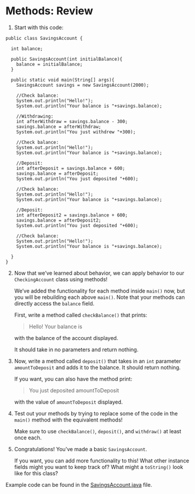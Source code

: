 # Methods: Review

1. Start with this code:

```
public class SavingsAccount {
  
  int balance;
  
  public SavingsAccount(int initialBalance){
    balance = initialBalance;
  }
  
  public static void main(String[] args){
    SavingsAccount savings = new SavingsAccount(2000);
    
    //Check balance:
    System.out.println("Hello!");
    System.out.println("Your balance is "+savings.balance);
    
    //Withdrawing:
    int afterWithdraw = savings.balance - 300;
    savings.balance = afterWithdraw;
    System.out.println("You just withdrew "+300);
    
    //Check balance:
    System.out.println("Hello!");
    System.out.println("Your balance is "+savings.balance);
    
    //Deposit:
    int afterDeposit = savings.balance + 600;
    savings.balance = afterDeposit;
    System.out.println("You just deposited "+600);
    
    //Check balance:
    System.out.println("Hello!");
    System.out.println("Your balance is "+savings.balance);
    
    //Deposit:
    int afterDeposit2 = savings.balance + 600;
    savings.balance = afterDeposit2;
    System.out.println("You just deposited "+600);
    
    //Check balance:
    System.out.println("Hello!");
    System.out.println("Your balance is "+savings.balance);
    
  }       
}

```

2. Now that we’ve learned about behavior, we can apply behavior to our ```CheckingAccount``` class using methods!

	We’ve added the functionality for each method inside ```main()``` now, but you will be rebuilding each above ```main()```. Note that your methods can directly access the ```balance``` field.

	First, write a method called ```checkBalance()``` that prints:
	> Hello! Your balance is

	with the balance of the account displayed.

	It should take in no parameters and return nothing.

3. Now, write a method called ```deposit()``` that takes in an ```int``` parameter ```amountToDeposit``` and adds it to the balance. It should return nothing.

	If you want, you can also have the method print:
	> You just deposited amountToDeposit

	with the value of ```amountToDeposit``` displayed.

4. Test out your methods by trying to replace some of the code in the ```main()``` method with the equivalent methods!

	Make sure to use ```checkBalance()```, ```deposit()```, and ```withdraw()``` at least once each.

5. Congratulations! You’ve made a basic ```SavingsAccount```.

	If you want, you can add more functionality to this! What other instance fields might you want to keep track of? What might a ```toString()``` look like for this class?

Example code can be found in the [SavingsAccount.java](https://github.com/upliftdev/Foundations/blob/main/Foundations/3.Classes_and_Objects/Methods-Review/src/main/java/com/examples/classes1/SavingsAccount.java) file.